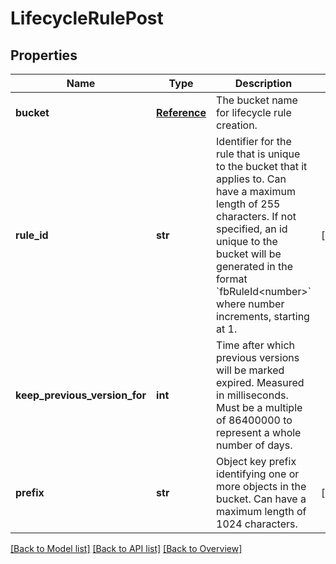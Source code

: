 # LifecycleRulePost

## Properties
Name | Type | Description | Notes
------------ | ------------- | ------------- | -------------
**bucket** | [**Reference**](Reference.md) | The bucket name for lifecycle rule creation. | 
**rule_id** | **str** | Identifier for the rule that is unique to the bucket that it applies to. Can have a maximum length of 255 characters. If not specified, an id unique to the bucket will be generated in the format &#x60;fbRuleId&lt;number&gt;&#x60; where number increments, starting at 1. | [optional] 
**keep_previous_version_for** | **int** | Time after which previous versions will be marked expired. Measured in milliseconds. Must be a multiple of 86400000 to represent a whole number of days. | 
**prefix** | **str** | Object key prefix identifying one or more objects in the bucket. Can have a maximum length of 1024 characters. | [optional] 

[[Back to Model list]](index.md#documentation-for-models) [[Back to API list]](index.md#endpoint-properties) [[Back to Overview]](index.md)


